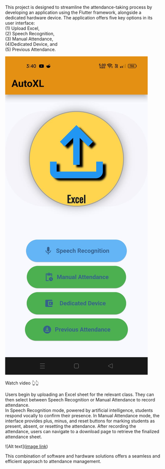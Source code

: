 This project is designed to streamline the attendance-taking process by developing an application using the Flutter framework, alongside a dedicated hardware device. The application offers five key options in its user interface:  
(1) Upload Excel,  
(2) Speech Recognition,   
(3) Manual Attendance,   
(4)Dedicated Device, and   
(5) Previous Attendance.   

[![Watch the video](https://github.com/EndrapuKranthiRaj/Flutter-based-Attendance-application-with-dedicated-Hardware-integrated-with-Firebase-/blob/1c6d8dab192d068fce127fea8f6685e9182e5886/thumbnail.jpg)](https://github.com/EndrapuKranthiRaj/Flutter-based-Attendance-application-with-dedicated-Hardware-integrated-with-Firebase-/blob/1c6d8dab192d068fce127fea8f6685e9182e5886/Attendance_App_Video.mp4)

Watch video 👆👆  

Users begin by uploading an Excel sheet for the relevant class. They can then select between Speech Recognition or Manual Attendance to record attendance.  
In Speech Recognition mode, powered by artificial intelligence, students respond vocally to confirm their presence. In Manual Attendance mode, the interface provides plus, minus, and reset buttons for marking students as present, absent, or resetting the attendance. After recording the attendance, users can navigate to a download page to retrieve the finalized attendance sheet.  

![Alt text]([image link](https://github.com/EndrapuKranthiRaj/Flutter-based-Attendance-application-with-dedicated-Hardware-integrated-with-Firebase-/blob/1c6d8dab192d068fce127fea8f6685e9182e5886/IOT_dedicated_device.jpg))

This combination of software and hardware solutions offers a seamless and efficient approach to attendance management.  


